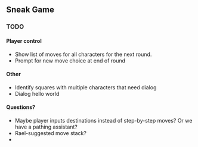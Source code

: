 ## Sneak Game

### TODO

#### Player control

* Show list of moves for all characters for the next round.
* Prompt for new move choice at end of round

#### Other

* Identify squares with multiple characters that need dialog
* Dialog hello world

#### Questions?

* Maybe player inputs destinations instead of step-by-step moves? Or we have a pathing assistant?
* Rael-suggested move stack?
* 